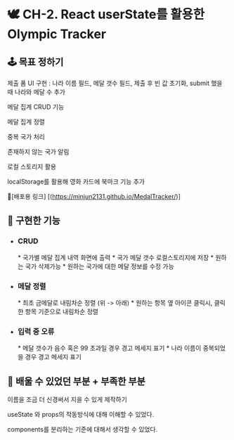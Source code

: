<h1>🕊 CH-2. React userState를 활용한 Olympic Tracker</h1>

<h2>🕹 목표 정하기</h2>

제출 폼 UI 구현 : 나라 이름 필드, 메달 갯수 필드, 제출 후 빈 값 초기화, submit 했을 때 나라와 메달 수 추가

메달 집계 CRUD 기능

메달 집계 정렬

중복 국가 처리

존재하지 않는 국가 알림

로컬 스토리지 활용

localStorage를 활용해 영화 카드에 북마크 기능 추가

🔭[배포용 링크] [(https://minjun2131.github.io/MedalTracker/)]

<h2>🎰 구현한 기능</h2>

* <h3>CRUD</h3>
  * 국가별 메달 집계 내역 화면에 출력
  * 국가 메달 갯수 로컬스토리지에 저장
  * 원하는 국가 삭제가능
  * 원하는 국가에 대한 메달 정보를 수정 가능

* <h3>메달 정렬</h3>
  * 최초 금메달로 내림차순 정렬 (위 -> 아래)
  * 원하는 항목 옆 아이콘 클릭시, 클릭한 항목 기준으로 내림차순 정렬

* <h3>입력 중 오류</h3>
  * 메달 갯수가 음수 혹은 99 초과일 경우 경고 메세지 표기
  * 나라 이름이 중복되었을 경우 경고 메세지 표기

<h2>🎁 배울 수 있었던 부분 + 부족한 부분</h2>

이름을 조금 더 신경써서 지을 수 있게 제작하기

useState 와 props의 작동방식에 대해 이해할 수 있었다.

components를 분리하는 기준에 대해서 생각할 수 있었다.


